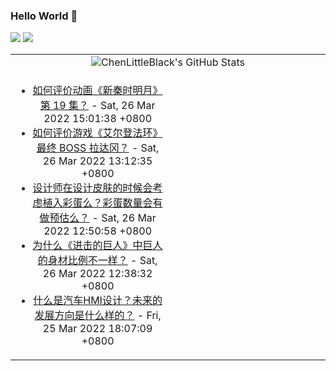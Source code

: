 ### Hello World 👋

[![](https://img.shields.io/badge/@ChenLittleBlack-1a6c81?style=flat&logo=java&logoColor=1a6c81&label=Java&colorA=ffffff)](https://www.java.com/)
[![](https://img.shields.io/badge/@ChenLittleBlack-41b883?style=flat&logo=vuedotjs&logoColor=41b883&label=Vue&colorA=ffffff)](https://cn.vuejs.org/)

<table>
<tr>
<td colspan="2" style="text-align: center;">
<img alt="ChenLittleBlack's GitHub Stats" src="https://github-readme-stats.vercel.app/api?username=ChenLittleBlack&show_icons=true&icon_color=CE1D2D&text_color=718096&bg_color=ffffff&hide_title=true" />
</td>
</tr>
<tr>
<td align="center" valign="middle">

<!-- START_SECTION:blog -->
* <a href='http://www.zhihu.com/question/524206401/answer/2408090381?utm_campaign=rss&utm_medium=rss&utm_source=rss&utm_content=title' target='_blank'>如何评价动画《新秦时明月》第 19 集？</a> - Sat, 26 Mar 2022 15:01:38 +0800
* <a href='http://www.zhihu.com/question/518457267/answer/2408132666?utm_campaign=rss&utm_medium=rss&utm_source=rss&utm_content=title' target='_blank'>如何评价游戏《艾尔登法环》最终 BOSS 拉达冈？</a> - Sat, 26 Mar 2022 13:12:35 +0800
* <a href='http://www.zhihu.com/question/523235885/answer/2407987325?utm_campaign=rss&utm_medium=rss&utm_source=rss&utm_content=title' target='_blank'>设计师在设计皮肤的时候会考虑植入彩蛋么？彩蛋数量会有做预估么？</a> - Sat, 26 Mar 2022 12:50:58 +0800
* <a href='http://www.zhihu.com/question/523798811/answer/2407852679?utm_campaign=rss&utm_medium=rss&utm_source=rss&utm_content=title' target='_blank'>为什么《进击的巨人》中巨人的身材比例不一样？</a> - Sat, 26 Mar 2022 12:38:32 +0800
* <a href='http://www.zhihu.com/question/515370941/answer/2406910588?utm_campaign=rss&utm_medium=rss&utm_source=rss&utm_content=title' target='_blank'>什么是汽车HMI设计？未来的发展方向是什么样的？</a> - Fri, 25 Mar 2022 18:07:09 +0800
<!-- END_SECTION:blog -->

</td>
<td valign="middle" width="50%">

<!-- START_SECTION:douban -->

<!-- END_SECTION:douban -->

</td>
</tr>
</table>
